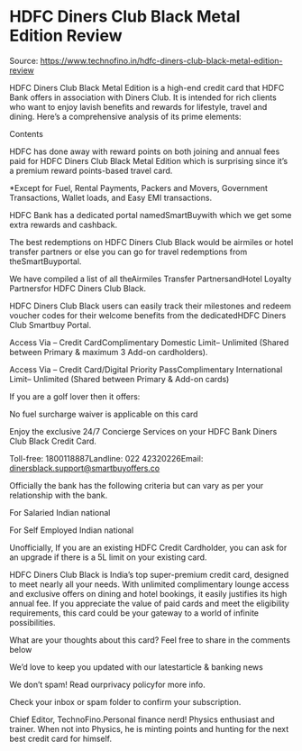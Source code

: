 # HDFC Diners Club Black Metal Edition Review

Source: https://www.technofino.in/hdfc-diners-club-black-metal-edition-review

HDFC Diners Club Black Metal Edition is a high-end credit card that HDFC Bank offers in association with Diners Club. It is intended for rich clients who want to enjoy lavish benefits and rewards for lifestyle, travel and dining. Here’s a comprehensive analysis of its prime elements:

Contents

HDFC has done away with reward points on both joining and annual fees paid for HDFC Diners Club Black Metal Edition which is surprising since it’s a premium reward points-based travel card.

*Except for Fuel, Rental Payments, Packers and Movers, Government Transactions, Wallet loads, and Easy EMI transactions.

HDFC Bank has a dedicated portal namedSmartBuywith which we get some extra rewards and cashback.

The best redemptions on HDFC Diners Club Black would be airmiles or hotel transfer partners or else you can go for travel redemptions from theSmartBuyportal.

We have compiled a list of all theAirmiles Transfer PartnersandHotel Loyalty Partnersfor HDFC Diners Club Black.

HDFC Diners Club Black users can easily track their milestones and redeem voucher codes for their welcome benefits from the dedicatedHDFC Diners Club Smartbuy Portal.

Access Via – Credit CardComplimentary Domestic Limit– Unlimited (Shared between Primary & maximum 3 Add-on cardholders).

Access Via – Credit Card/Digital Priority PassComplimentary International Limit– Unlimited (Shared between Primary & Add-on cards)

If you are a golf lover then it offers:

No fuel surcharge waiver is applicable on this card

Enjoy the exclusive 24/7 Concierge Services on your HDFC Bank Diners Club Black Credit Card.

Toll-free: 1800118887Landline: 022 42320226Email: dinersblack.support@smartbuyoffers.co

Officially the bank has the following criteria but can vary as per your relationship with the bank.

For Salaried Indian national

For Self Employed Indian national

Unofficially, If you are an existing HDFC Credit Cardholder, you can ask for an upgrade if there is a 5L limit on your existing card.

HDFC Diners Club Black is India’s top super-premium credit card, designed to meet nearly all your needs. With unlimited complimentary lounge access and exclusive offers on dining and hotel bookings, it easily justifies its high annual fee. If you appreciate the value of paid cards and meet the eligibility requirements, this card could be your gateway to a world of infinite possibilities.

What are your thoughts about this card? Feel free to share in the comments below

We’d love to keep you updated with our latestarticle & banking news

We don’t spam! Read ourprivacy policyfor more info.

Check your inbox or spam folder to confirm your subscription.

Chief Editor, TechnoFino.Personal finance nerd! Physics enthusiast and trainer. When not into Physics, he is minting points and hunting for the next best credit card for himself.